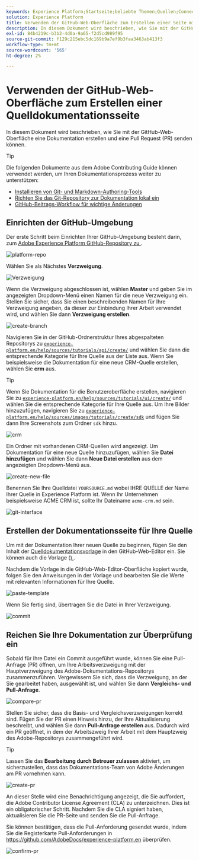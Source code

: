 ```yaml
---
keywords: Experience Platform;Startseite;beliebte Themen;Quellen;Connectoren;Quell-Connectoren;Quellen-SDK;SDK
solution: Experience Platform
title: Verwenden der GitHub-Web-Oberfläche zum Erstellen einer Seite mit der Quellendokumentation
description: In diesem Dokument wird beschrieben, wie Sie mit der GitHub-Web-Oberfläche eine Dokumentation erstellen und eine Pull Request (PR) senden können.
exl-id: 84b4219c-b3b2-4d0a-9a65-f2d5cd989f95
source-git-commit: f129c215ebc5dc169b9a7ef9b3faa3463ab413f3
workflow-type: tm+mt
source-wordcount: '565'
ht-degree: 2%

---
```


# Verwenden der GitHub-Web-Oberfläche zum Erstellen einer Quelldokumentationsseite

In diesem Dokument wird beschrieben, wie Sie mit der GitHub-Web-Oberfläche eine Dokumentation erstellen und eine Pull Request (PR) senden können.

>[!TIP]
>
>Die folgenden Dokumente aus dem Adobe Contributing Guide können verwendet werden, um Ihren Dokumentationsprozess weiter zu unterstützen: <ul><li>[Installieren von Git- und Markdown-Authoring-Tools](https://experienceleague.adobe.com/docs/contributor/contributor-guide/setup/install-tools.html)</li><li>[Richten Sie das Git-Repository zur Dokumentation lokal ein](https://experienceleague.adobe.com/docs/contributor/contributor-guide/setup/local-repo.html)</li><li>[GitHub-Beitrags-Workflow für wichtige Änderungen](https://experienceleague.adobe.com/docs/contributor/contributor-guide/setup/full-workflow.html)</li></ul>

## Einrichten der GitHub-Umgebung

Der erste Schritt beim Einrichten Ihrer GitHub-Umgebung besteht darin, zum [Adobe Experience Platform GitHub-Repository zu ](https://github.com/AdobeDocs/experience-platform.en).

![platform-repo](../assets/platform-repo.png)

Wählen Sie als Nächstes **Verzweigung**.

![Verzweigung](../assets/fork.png)

Wenn die Verzweigung abgeschlossen ist, wählen **Master** und geben Sie im angezeigten Dropdown-Menü einen Namen für die neue Verzweigung ein. Stellen Sie sicher, dass Sie einen beschreibenden Namen für Ihre Verzweigung angeben, da dieser zur Einbindung Ihrer Arbeit verwendet wird, und wählen Sie dann **Verzweigung erstellen**.

![create-branch](../assets/create-branch.png)

Navigieren Sie in der GitHub-Ordnerstruktur Ihres abgespalteten Repositorys zu [`experience-platform.en/help/sources/tutorials/api/create/`](https://github.com/AdobeDocs/experience-platform.en/tree/main/help/sources/tutorials/api/create) und wählen Sie dann die entsprechende Kategorie für Ihre Quelle aus der Liste aus. Wenn Sie beispielsweise die Dokumentation für eine neue CRM-Quelle erstellen, wählen Sie **crm** aus.

>[!TIP]
>
>Wenn Sie Dokumentation für die Benutzeroberfläche erstellen, navigieren Sie zu [`experience-platform.en/help/sources/tutorials/ui/create/`](https://github.com/AdobeDocs/experience-platform.en/tree/main/help/sources/tutorials/ui/create) und wählen Sie die entsprechende Kategorie für Ihre Quelle aus. Um Ihre Bilder hinzuzufügen, navigieren Sie zu [`experience-platform.en/help/sources/images/tutorials/create/sdk`](https://github.com/AdobeDocs/experience-platform.en/tree/main/help/sources/images/tutorials/create) und fügen Sie dann Ihre Screenshots zum Ordner `sdk` hinzu.

![crm](../assets/crm.png)

Ein Ordner mit vorhandenen CRM-Quellen wird angezeigt. Um Dokumentation für eine neue Quelle hinzuzufügen, wählen Sie **Datei hinzufügen** und wählen Sie dann **Neue Datei erstellen** aus dem angezeigten Dropdown-Menü aus.

![create-new-file](../assets/create-new-file.png)

Benennen Sie Ihre Quelldatei `YOURSOURCE.md` wobei IHRE QUELLE der Name Ihrer Quelle in Experience Platform ist. Wenn Ihr Unternehmen beispielsweise ACME CRM ist, sollte Ihr Dateiname `acme-crm.md` sein.

![git-interface](../assets/git-interface.png)

## Erstellen der Dokumentationsseite für Ihre Quelle

Um mit der Dokumentation Ihrer neuen Quelle zu beginnen, fügen Sie den Inhalt der [Quelldokumentationsvorlage](./template.md) in den GitHub-Web-Editor ein. Sie können auch die Vorlage ([) ](../assets/api-template.zip).

Nachdem die Vorlage in die GitHub-Web-Editor-Oberfläche kopiert wurde, folgen Sie den Anweisungen in der Vorlage und bearbeiten Sie die Werte mit relevanten Informationen für Ihre Quelle.

![paste-template](../assets/paste-template.png)

Wenn Sie fertig sind, übertragen Sie die Datei in Ihrer Verzweigung.

![commit](../assets/commit.png)

## Reichen Sie Ihre Dokumentation zur Überprüfung ein

Sobald für Ihre Datei ein Commit ausgeführt wurde, können Sie eine Pull-Anfrage (PR) öffnen, um Ihre Arbeitsverzweigung mit der Hauptverzweigung des Adobe-Dokumentations-Repositorys zusammenzuführen. Vergewissern Sie sich, dass die Verzweigung, an der Sie gearbeitet haben, ausgewählt ist, und wählen Sie dann **Vergleichs- und Pull-Anfrage**.

![compare-pr](../assets/compare-pr.png)

Stellen Sie sicher, dass die Basis- und Vergleichsverzweigungen korrekt sind. Fügen Sie der PR einen Hinweis hinzu, der Ihre Aktualisierung beschreibt, und wählen Sie dann **Pull-Anfrage erstellen** aus. Dadurch wird ein PR geöffnet, in dem der Arbeitszweig Ihrer Arbeit mit dem Hauptzweig des Adobe-Repositorys zusammengeführt wird.

>[!TIP]
>
>Lassen Sie das **Bearbeitung durch Betreuer zulassen** aktiviert, um sicherzustellen, dass das Dokumentations-Team von Adobe Änderungen am PR vornehmen kann.

![create-pr](../assets/create-pr.png)

An dieser Stelle wird eine Benachrichtigung angezeigt, die Sie auffordert, die Adobe Contributor License Agreement (CLA) zu unterzeichnen. Dies ist ein obligatorischer Schritt. Nachdem Sie die CLA signiert haben, aktualisieren Sie die PR-Seite und senden Sie die Pull-Anfrage.

Sie können bestätigen, dass die Pull-Anforderung gesendet wurde, indem Sie die Registerkarte Pull-Anforderungen in https://github.com/AdobeDocs/experience-platform.en überprüfen.

![confirm-pr](../assets/confirm-pr.png)
